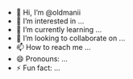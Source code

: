 - 👋 Hi, I’m @oldmanii
- 👀 I’m interested in ...
- 🌱 I’m currently learning ...
- 💞️ I’m looking to collaborate on ...
- 📫 How to reach me ...
- 😄 Pronouns: ...
- ⚡ Fun fact: ...

<!---
oldmanii/oldmanii is a ✨ special ✨ repository because its `README.md` (this file) appears on your GitHub profile.
You can click the Preview link to take a look at your changes.
--->
